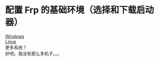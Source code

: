 # 配置 Frp 的基础环境（选择和下载启动器）
[Windows](/manual/Windows.html)</br>
[Linux](/manual/Linux)</br>
更多系统？</br>
好吧。我没有那么多机子。。。
